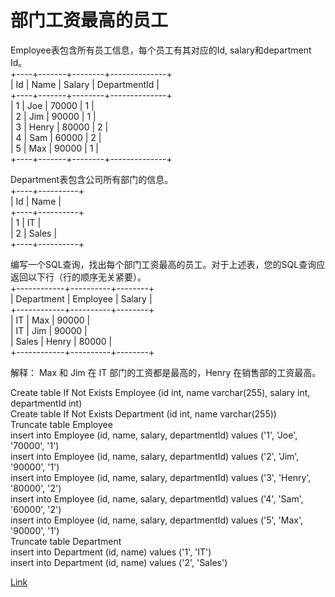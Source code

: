 <h1>部门工资最高的员工</h1>

Employee表包含所有员工信息，每个员工有其对应的Id, salary和department Id。</br>
+----+-------+--------+--------------+</br>
| Id | Name  | Salary | DepartmentId |</br>
+----+-------+--------+--------------+</br>
| 1  | Joe   | 70000  | 1            |</br>
| 2  | Jim   | 90000  | 1            |</br>
| 3  | Henry | 80000  | 2            |</br>
| 4  | Sam   | 60000  | 2            |</br>
| 5  | Max   | 90000  | 1            |</br>
+----+-------+--------+--------------+</br>

Department表包含公司所有部门的信息。</br>
+----+----------+</br>
| Id | Name     |</br>
+----+----------+</br>
| 1  | IT       |</br>
| 2  | Sales    |</br>
+----+----------+</br>

编写一个SQL查询，找出每个部门工资最高的员工。对于上述表，您的SQL查询应返回以下行（行的顺序无关紧要）。</br>
+------------+----------+--------+</br>
| Department | Employee | Salary |</br>
+------------+----------+--------+</br>
| IT         | Max      | 90000  |</br>
| IT         | Jim      | 90000  |</br>
| Sales      | Henry    | 80000  |</br>
+------------+----------+--------+</br>

解释：
Max 和 Jim 在 IT 部门的工资都是最高的，Henry 在销售部的工资最高。

Create table If Not Exists Employee (id int, name varchar(255), salary int, departmentId int)</br>
Create table If Not Exists Department (id int, name varchar(255))</br>
Truncate table Employee</br>
insert into Employee (id, name, salary, departmentId) values ('1', 'Joe', '70000', '1')</br>
insert into Employee (id, name, salary, departmentId) values ('2', 'Jim', '90000', '1')</br>
insert into Employee (id, name, salary, departmentId) values ('3', 'Henry', '80000', '2')</br>
insert into Employee (id, name, salary, departmentId) values ('4', 'Sam', '60000', '2')</br>
insert into Employee (id, name, salary, departmentId) values ('5', 'Max', '90000', '1')</br>
Truncate table Department</br>
insert into Department (id, name) values ('1', 'IT')</br>
insert into Department (id, name) values ('2', 'Sales')</br>

[Link](https://leetcode-cn.com/problems/department-highest-salary/)